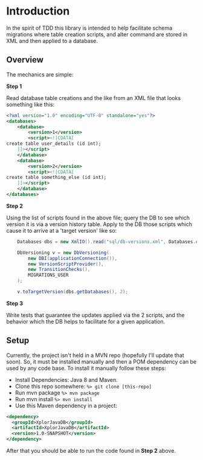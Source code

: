 # Introduction

In the spirit of TDD this library is intended to help facilitate schema migrations where
table creation scripts, and alter command are stored in XML and then applied to a
database.

## Overview

The mechanics are simple:

__Step 1__

Read database table creations and the like from an XML file that looks something like this:

```xml
<?xml version="1.0" encoding="UTF-8" standalone="yes"?>
<databases>
    <database>
        <version>1</version>
        <script><![CDATA[
create table user_details (id int);
    ]]></script>
    </database>
    <database>
        <version>2</version>
        <script><![CDATA[
create table something_else (id int);
    ]]></script>
    </database>
</databases>
```

__Step 2__

Using the list of scripts found in the above file; query the DB to see which version it is
via a version history table.  Apply to the DB those scripts which cause it to arrive at
a 'target version' like so:

```java
    Databases dbs = new XmlIO().read("sql/db-versions.xml", Databases.class);

    DbVersioning v = new DbVersioning(
        new DBI(applicationConnection()),
        new VersionScriptProvider(),
        new TransitionChecks(),
        MIGRATIONS_USER
    );

    v.toTargetVersion(dbs.getDatabases(), 2);
```

__Step 3__

Write tests that guarantee the updates applied via the 2 scripts, and the behavior which
the DB helps to facilitate for a given application.

##  Setup

Currently, the project isn't held in a MVN repo (hopefully I'll update that soon).  So,
it must be installed manually and then a POM dependency can be used by any code base. To
install it manually follow these steps:

- Install Dependencies: Java 8 and Maven.
- Clone this repo somewhere: `%> git clone [this-repo]`
- Run mvn package `%> mvn package`
- Run mvn install `%> mvn install`
- Use this Maven dependency in a project:

```xml
<dependency>
  <groupId>XplorJavaDB</groupId>
  <artifactId>XplorJavaDB</artifactId>
  <version>1.0-SNAPSHOT</version>
</dependency>
```

After that you should be able to run the code found in __Step 2__ above.







